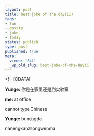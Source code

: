 ```yaml
---
layout: post
title: best joke of the day(II)
tags:
- fun
- gossip
- joke
- today
status: publish
type: post
published: true
meta:
  views: '644'
  _wp_old_slug: best-joke-of-the-dayii
---
```

&lt;!--[CDATA[</p>
<span></span></p>
<p class="bz_msg"><strong>Yunge: </strong><span>你是在家里还是到实验室</span></p>
<span></span>
<p class="bz_msg"><strong>me: </strong><span>at office</span></p>
<p class="bz_msg_cont">cannot type Chinese</p>
<span></span>
<p class="bz_msg"><strong>Yunge: </strong><span>bunengda</span></p>
<p class="bz_msg_cont">nanengkanzhongwenma</p>
